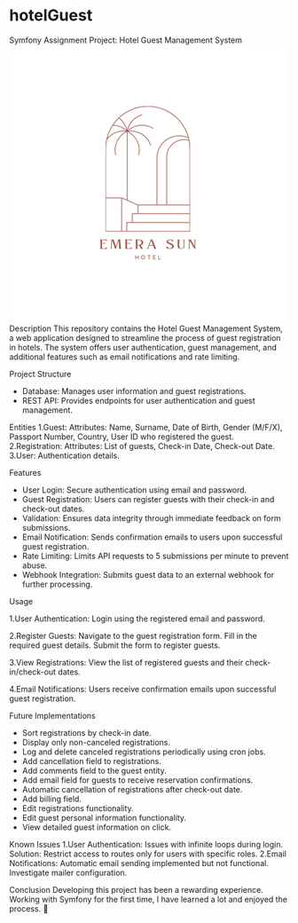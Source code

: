 # hotelGuest

Symfony Assignment
Project: Hotel Guest Management System
![alt text](public/images/logo.png)
Description
This repository contains the Hotel Guest Management System, a web application designed to streamline the process of guest registration in hotels. The system offers user authentication, guest management, and additional features such as email notifications and rate limiting.

Project Structure

- Database: Manages user information and guest registrations.
- REST API: Provides endpoints for user authentication and guest management.

Entities
1.Guest:
Attributes: Name, Surname, Date of Birth, Gender (M/F/X), Passport Number, Country, User ID who registered the guest.
2.Registration:
Attributes: List of guests, Check-in Date, Check-out Date.
3.User:
Authentication details.

Features

- User Login: Secure authentication using email and password.
- Guest Registration: Users can register guests with their check-in and check-out dates.
- Validation: Ensures data integrity through immediate feedback on form submissions.
- Email Notification: Sends confirmation emails to users upon successful guest registration.
- Rate Limiting: Limits API requests to 5 submissions per minute to prevent abuse.
- Webhook Integration: Submits guest data to an external webhook for further processing.

Usage

1.User Authentication:
Login using the registered email and password.

2.Register Guests:
Navigate to the guest registration form.
Fill in the required guest details.
Submit the form to register guests.

3.View Registrations:
View the list of registered guests and their check-in/check-out dates.

4.Email Notifications:
Users receive confirmation emails upon successful guest registration.

Future Implementations

- Sort registrations by check-in date.
- Display only non-canceled registrations.
- Log and delete canceled registrations periodically using cron jobs.
- Add cancellation field to registrations.
- Add comments field to the guest entity.
- Add email field for guests to receive reservation confirmations.
- Automatic cancellation of registrations after check-out date.
- Add billing field.
- Edit registrations functionality.
- Edit guest personal information functionality.
- View detailed guest information on click.

Known Issues
1.User Authentication: Issues with infinite loops during login. Solution: Restrict access to routes only for users with specific roles.
2.Email Notifications: Automatic email sending implemented but not functional. Investigate mailer configuration.

Conclusion
Developing this project has been a rewarding experience. Working with Symfony for the first time, I have learned a lot and enjoyed the process. 🚀
